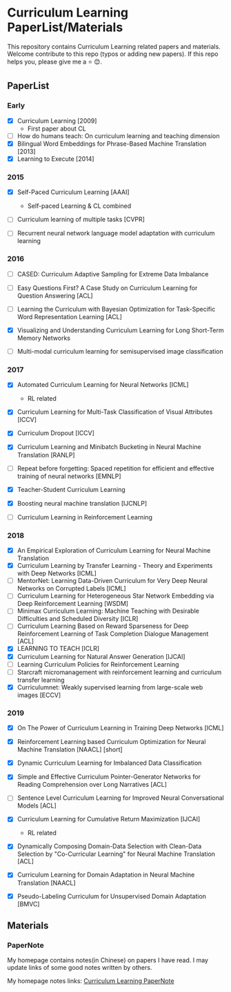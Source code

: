 # Curriculum Learning PaperList/Materials

This repository contains Curriculum Learning related papers and materials. Welcome contribute to this repo (typos or adding new papers). If this repo helps you, please give me a ⭐️ 😊.

## PaperList

### Early

- [x] Curriculum Learning [2009]
    - First paper about CL
- [ ] How do humans teach: On curriculum learning and teaching dimension
- [x] Bilingual Word Embeddings for Phrase-Based Machine Translation [2013]
- [x] Learning to Execute [2014]  

### 2015
- [x] Self-Paced Curriculum Learning [AAAI]
    - Self-paced Learning & CL combined
- [ ] Curriculum learning of multiple tasks [CVPR]
- [ ] Recurrent neural network language model adaptation with curriculum learning


### 2016
- [ ] CASED: Curriculum Adaptive Sampling for Extreme Data Imbalance
- [ ] Easy Questions First? A Case Study on Curriculum Learning for Question Answering  [ACL]
- [ ] Learning the Curriculum with Bayesian Optimization for Task-Specific Word Representation Learning [ACL]
- [x] Visualizing and Understanding Curriculum Learning for Long Short-Term Memory Networks 
- [ ] Multi-modal curriculum learning for semisupervised image classification


### 2017
- [x] Automated Curriculum Learning for Neural Networks [ICML]
    - RL related
- [x] Curriculum Learning for Multi-Task Classification of Visual Attributes [ICCV]
- [x] Curriculum Dropout [ICCV]
- [x] Curriculum Learning and Minibatch Bucketing in Neural Machine Translation [RANLP]
- [ ] Repeat before forgetting: Spaced repetition for efficient and effective training of neural networks [EMNLP]
- [x] Teacher-Student Curriculum Learning
- [x] Boosting neural machine translation [IJCNLP]
- [ ] Curriculum Learning in Reinforcement Learning 


### 2018
- [x] An Empirical Exploration of Curriculum Learning for Neural Machine Translation
- [x] Curriculum Learning by Transfer Learning - Theory and Experiments with Deep Networks [ICML]
- [ ] MentorNet: Learning Data-Driven Curriculum for Very Deep Neural Networks on Corrupted Labels [ICML]
- [ ] Curriculum Learning for Heterogeneous Star Network Embedding via Deep Reinforcement Learning  [WSDM]
- [ ] Minimax Curriculum Learning: Machine Teaching with Desirable Difficulties and Scheduled Diversity [ICLR]
- [ ] Curriculum Learning Based on Reward Sparseness for Deep Reinforcement Learning of Task Completion Dialogue Management [ACL]
- [x] LEARNING TO TEACH [ICLR]
- [x] Curriculum Learning for Natural Answer Generation [IJCAI]
- [ ] Learning Curriculum Policies for Reinforcement Learning
- [ ] Starcraft micromanagement with reinforcement learning and curriculum transfer learning
- [x] Curriculumnet: Weakly supervised learning from large-scale web images [ECCV]

### 2019

- [x] On The Power of Curriculum Learning in Training Deep Networks [ICML]
- [x] Reinforcement Learning based Curriculum Optimization for Neural Machine Translation  [NAACL] [short]
- [x] Dynamic Curriculum Learning for Imbalanced Data Classification
- [x] Simple and Effective Curriculum Pointer-Generator Networks for Reading Comprehension over Long Narratives [ACL]
- [ ] Sentence Level Curriculum Learning for Improved Neural Conversational Models [ACL]
- [x] Curriculum Learning for Cumulative Return Maximization [IJCAI]
    - RL related
- [x] Dynamically Composing Domain-Data Selection with Clean-Data Selection by "Co-Curricular Learning" for Neural Machine Translation [ACL]
- [x] Curriculum Learning for Domain Adaptation in Neural Machine Translation  [NAACL]
- [x] Pseudo-Labeling Curriculum for Unsupervised Domain Adaptation [BMVC]



## Materials

### PaperNote 

My homepage contains notes(in Chinese) on papers I have read. I may update links of some good notes written by others.

My homepage notes links: [Curriculum Learning PaperNote](http://www.linzehui.me/tags/Curriculum-Learning/)

